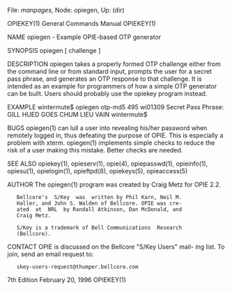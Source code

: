 File: *manpages*,  Node: opiegen,  Up: (dir)

OPIEKEY(1)         General Commands Manual        OPIEKEY(1)



NAME
       opiegen - Example OPIE-based OTP generator


SYNOPSIS
       opiegen
       [ challenge ]


DESCRIPTION
       opiegen  takes a properly formed OTP challenge either
       from the command line or from standard input, prompts
       the  user  for a secret pass phrase, and generates an
       OTP response to that challenge. It is intended as  an
       example for programmers of how a simple OTP generator
       can be built. Users should probably use  the  opiekey
       program instead.


EXAMPLE
       wintermute$ opiegen otp-md5 495 wi01309
       Secret Pass Phrase:
       GILL HUED GOES CHUM LIEU VAIN
       wintermute$

BUGS
       opiegen(1)  can  lull  a  user into revealing his/her
       password when remotely logged in, thus defeating  the
       purpose  of  OPIE.  This is especially a problem with
       xterm.  opiegen(1) implements simple checks to reduce
       the risk of a user making this mistake. Better checks
       are needed.

SEE ALSO
       opiekey(1),  opieserv(1),   opie(4),   opiepasswd(1),
       opieinfo(1),  opiesu(1),  opielogin(1),  opieftpd(8),
       opiekeys(5), opieaccess(5)


AUTHOR
       The opiegen(1) program was created by Craig Metz  for
       OPIE 2.2.

       Bellcore's  S/Key  was  written by Phil Karn, Neil M.
       Haller, and John S. Walden of Bellcore. OPIE was cre-
       ated  at  NRL  by Randall Atkinson, Dan McDonald, and
       Craig Metz.

       S/Key is a trademark of Bell Communications  Research
       (Bellcore).


CONTACT
       OPIE is discussed on the Bellcore "S/Key Users" mail-
       ing list. To join, send an email request to:

       skey-users-request@thumper.bellcore.com



7th Edition           February 20, 1996           OPIEKEY(1)

